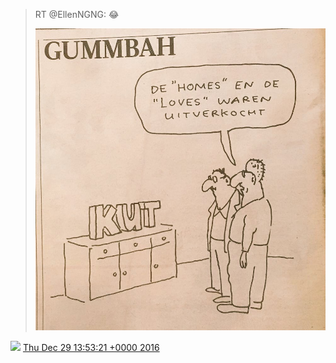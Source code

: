 > RT @EllenNGNG: 😂 
> 
> ![](../../media/814469356960813058-CzyxKwnXEAAji4T.jpg)

<img src="../../media/tweet.ico" width="12" /> [Thu Dec 29 13:53:21 +0000 2016](https://twitter.com/DromerDenker/status/814469356960813058)
